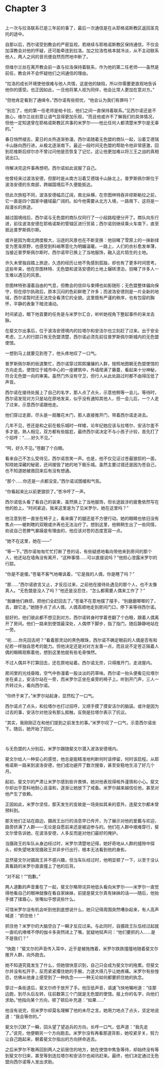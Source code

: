 # Chapter 3

<br>
上一次与拉洛联系已是三年前的事了，最后一次通信是在从耶格诺斯教区返回圣克托的途中。

自那以后，西尔诺受到教会的严密监视，若继续与耶格诺斯教区保持通信，不仅会加深教会对他的怀疑，还可能牵连到拉洛。加之拉洛性格本就冷淡，从不主动联系他人，两人之间的音讯便自然而然地中断了。

但维尔兰丝在离开教会前一直与拉洛保持着联系，作为他的第二任老师——虽然是前任，教会并不会怀疑他们之间通信的理由。

“拉洛的成长环境使他很难与他人共情，这是他的缺陷，所以你需要更直观地告诉他你的感受。也正因如此，一旦他将某人视为同伴，他会比常人更加在意对方。”

“但他肯定看到了通缉令，”西尔诺有些担忧，“他会认为我们有罪吗？”

“别忘了，他的第一任老师是帕卡拉，他们之间一直保持着联系。”见西尔诺还是不放心，维尔兰丝刻意让语气显得更加乐观，“而且他或许不了解我们的具体情况，但他一定知道曾在耶格诺斯教区共事的米罗尔——他比任何人都清楚米罗尔是无辜的。”

春日悄然褪去，夏日的炎热逐渐弥漫。西尔诺随着无色盟的商队一起，沿着艾德瑞卡山脉向西行进，从极北逐渐南下。最近一段时间无色盟的帮助令他非常感激，回到尼维斯后缪尔亦不曾过问他是否恢复了记忆，这让他更加难以将三王之战的真相说出口。

待解决完这件事再想吧。西尔诺如此说服了自己。

他曾经来过波洛安德，但那时是从南方沿着艾德瑞卡山脉北上。普罗斯佩尔斯位于波洛安德的东南部，跨越国境后不久便能抵达。

但此次旅程不同，波洛安德幅员辽阔，南北纵横，在奈图林特吞并缪斯勒拉之前，它一直是四个国家中疆域最广阔的。如今他需要从北方入境，一路南下，这将是一段漫长的旅途。

越过国境线后，西尔诺与无色盟的商队仅同行了一小段路程便分开了。商队向东行进，前往波洛安德在耶格诺斯的管辖区进行贸易；西尔诺则继续乘火车南下，直至抵达普罗斯佩尔斯。

或许是因为南北跨度极大，沿途的风景也在不断变换：他目睹了雪原上的一抹新绿变为葱茏原野，也感受到料峭寒意化为明媚温暖。一路上，人们的衣衫愈发单薄，当接近普罗斯佩尔斯时，西尔诺早已换上了当地服饰，融入这片陌生的土地。

许久未曾独自踏上旅途，久违的经历让他不免感到孤独，却也有了更多时间思考。这些年来，他在奈图林特、无色盟和波洛安德的土地上辗转漂泊，目睹了许多人一生难以遇见的风景。

奈图林特弥漫着自由的气息，但教会的信仰与束缚也如影随形；无色盟整体偏向保守，但在缪尔执政后，原本沉闷的色彩鲜艳了许多；而波洛安德则是一片全新的地域，西尔诺暂时还无法完全看清它的全貌。这里既有严谨的秩序，也有包容的胸怀，平静的表象下暗流涌动。

时间紧迫，眼下他首要的任务是与米罗尔汇合，听听她视角下整起事件的来龙去脉。

在斐文尔出事后，位于波洛安德境内的拉塔尔和安洁尔也立刻赶了过来。出于安全考虑，三人的行踪只有无色盟清楚，西尔诺必须先前往普罗斯佩尔斯城内的无色盟使馆。

一想到马上就要见到苍了，他头疼地叹了一口气。

普罗斯佩尔斯的街道繁忙，西尔诺穿过熙熙攘攘的人群，按照地图朝无色盟使馆的方向走去。使馆位于城市中心的一座建筑中，外墙爬满了藤蔓，看起来十分神秘，符合无色盟一向的审美。虽然门外没有守卫，但行人从此处路过时都不由得压低了声音。

西尔诺在接待处报上了自己的名字，那人点了点头，示意他稍等一会儿。等待时，西尔诺发现对方只是站在原地发呆，似乎没有通知其他人，但一会儿后，一个人走了过来，示意西尔诺跟他走。

他们穿过走廊，尽头是一扇雕花木门，那人直接推开门，带着西尔诺走进去。

几年不见，苍还是和之前在极乐城时一样矮，论年纪她应该与拉塔尔、安洁尔差不多才是。熟人相见，双方都有些尴尬，最终西尔诺决定不与小孩子计较，首先打了个招呼：“……好久不见。”

“呵，好久不见。”苍翻了个白眼。

看来自己不怎么受待见，西尔诺苦笑一声。也是，他不仅见证过苍最狼狈的一面，知晓她深藏的秘密，还间接毁了她的地下极乐城。虽然主要过错还是因为苍自己，也不知道她被救回来后有没有想通。

“那个……你还是一点都没变。”西尔诺试图缓和气氛。

“你看起来比以前更狼狈了。”苍冷哼了一声。

西尔诺低头看了看自己的装束，虽然换上了当地服饰，但长途跋涉的疲惫依然写在他的脸上。“时间紧迫，我来这里是为了见米罗尔，她在这里吗？”

他注意到苍一直坐在椅子上，看来瘸了的腿还是不方便行动。她的眼睛也依旧没有焦点——被刺瞎的双眼或许再也无法治疗了。想到这里，他稍稍生出了一些同情，劝说自己苍脾气暴躁是有理由的，他应该对苍的态度宽容一点。

“她不在这里，她在——”

“等一下。”西尔诺匆匆忙忙打断了苍的话，有些疑惑地看向带他来到房间的那个人，他还站在墙角没有离开，“这种事情……可以直接说吗？”他担心泄露米罗尔的行踪。

“你是不是傻。”苍毫不客气地嘲讽着，“它是我的人偶，你是瞎了吗？”

“那……”西尔诺欲言又止，才反应过来，之前他在接待处遇见的那个人，也不太像真人。“无色盟是没人了吗？”他还是没忍住，“怎么都需要人偶来工作了？”

“我嫌他们麻烦，把他们全赶回去了。”苍毫不在意地摆了摆手，“别磨磨唧唧的了，去，跟它走。”她随手点了点人偶，人偶乖顺地走到房间门口，停下来等待西尔诺。

挺好的，他们彼此都不想见到对方。西尔诺转身时学着苍翻了个白眼，跟着人偶离开了房间。他们一路来到使馆最深处，人偶停下脚步，指了指门，随后静静地站在一旁。

“呃……你先回去吧？”看着那灵动的黑色眼珠，西尔诺不确定眼前的人偶是否有和纪若一样独自思考的能力。但他决定还是对对方友善一点，而且说不定苍正隔着人偶的眼睛观察着他，想到这里他就有些毛骨悚然。

不过人偶并不打算回去，还在原地站着。西尔诺无奈，只得推开门，走进屋内。

房间里的光线昏暗，空气中弥漫着一股淡淡的药草味。西尔诺一抬头便看见拉塔尔坐在桌上，安洁尔站在一旁，而米罗尔正坐在桌旁的椅子上。听到开门声，三人一齐转过头，看向西尔诺。

“你终于来了。”米罗尔站起身，显然松了一口气。

西尔诺点了点头，和拉塔尔也打过招呼，又顺手摸了摸安洁尔的脑袋。或许是因为过去的事，安洁尔对他没有那么抵触，反倒是拉塔尔表示了抗议。

“其实，我刚刚正在和他们提到之前发生的事。”米罗尔叹了一口气，示意西尔诺坐下。随后，她开始了回忆。

<br>

与无色盟的人分别后，米罗尔跟随斐文尔潜入波洛安德境内。  

斐文尔给人一种安心的感觉，他总是能精准地判断何时该停留，何时该启程。从耶格诺斯一路来到波洛安德，他们成功避开了数次搜查，甚至安稳地生活了好几个月。  

起初，斐文尔的严肃让米罗尔感到些许畏惧，她对他表现得格外谨慎和小心。斐文尔却出乎意料地耐心且温和，逐渐让她放下了戒备。米罗尔越来越信任他，甚至对他产生了依赖。  

正因如此，米罗尔坚信，那天发生的变故是一场突如其来的意外，连斐文尔都未曾预料到。  

那天他们正站在路边，摄政王出行的消息早已传开，为了展示对他的爱戴与欢迎，路旁挤满了人群——无论是自愿前来还是被迫参与的。他们在人群中艰难穿行，斐文尔曾告诉她，在波洛安德，人多反而是对他们最好的掩护。  

当摄政王的车队从身边经过时，米罗尔清楚地记得，她好奇地从人群的缝隙中探头，却失望地发现摄政王并非步行出行，根本无法看到他的身影。

显然斐文尔对摄政王并不感兴趣，但当车队经过时，他明显顿了一下，以至于没认真看路的米罗尔直直撞上了他的后背。

“对不起！”“抱歉。”  

两人道歉的声音重在了一起，斐文尔略带诧异地低头看向米罗尔——米罗尔一直觉得他看自己的眼神就像在看自家妹妹，前提是斐文尔真有妹妹的话——随后，他抬手揉了揉眉心，张嘴似乎想说些什么。  

可惜米罗尔没有机会听到他到底想说什么，她只记得周围突然嘈杂起来，有人高声喊道：“抓住他！”  

抓住他？米罗尔的大脑空白了一瞬才反应过来。与此同时，自摄政王队伍经过起就一直叽叽喳喳不停的伽卡多突然闭上了嘴，犹疑地轻声问：“他们要抓的人……是不是我们？”  

“快跑！”斐文尔的声音传入耳中，近乎是被拖拽着，米罗尔跌跌撞撞地随着斐文尔推开人群，向外跑去。

她不知道究竟发生了什么，但她很快意识到，自己只会成为斐文尔的拖累。但斐文尔并没有松开手，反而紧紧攥住她的手腕，力道大得几乎让她疼痛。米罗尔有些惶恐，仿佛从他身上感受到了一种执念——一种无论如何都要抓住她的执念。  

穿过一条街道后，斐文尔终于放开了手。他压低声音，语速飞快地嘱咐道：“往那边跑，到尽头后左转，往前数第三个门就是无色盟的使馆。报上你的名字，向他们求助。”他指向某个方向，顿了顿后补充道：“如果……”  

他没有说完，但米罗尔却莫名理解了他的未尽之言。她用力地点了点头，坚定地说道：“我会等你的。”  

斐文尔沉默了一瞬，回头望了望追兵的方向，长呼一口气，低声道：“我先走了。”说完，他便朝另一个方向跑去。米罗尔没有再看那道背影，她咬紧牙关，努力让自己跑起来，朝着斐文尔指出的方向拼命逃去。  

之后米罗尔不敢再回到两人之前居住的地方，她在使馆中焦急等待，却始终没有等到斐文尔归来，甚至等到连拉塔尔和安洁尔也闻讯赶来。最终，他们决定通过无色盟向西尔诺等人发出求助。
